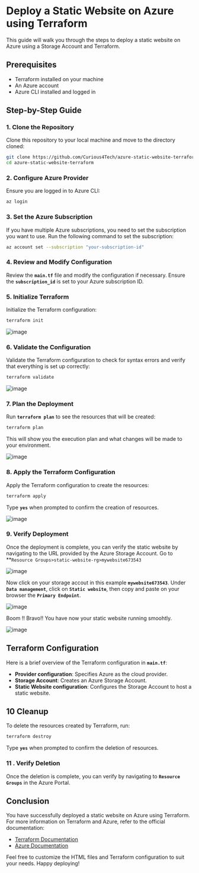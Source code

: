 # Deploy a Static Website on Azure using Terraform

This guide will walk you through the steps to deploy a static website on Azure using a Storage Account and Terraform.

## Prerequisites

- Terraform installed on your machine
- An Azure account
- Azure CLI installed and logged in

## Step-by-Step Guide

### 1. Clone the Repository
Clone this repository to your local machine and move to the directory cloned:

```bash
git clone https://github.com/Curious4Tech/azure-static-website-terraform.git
cd azure-static-website-terraform
```

### 2. Configure Azure Provider
Ensure you are logged in to Azure CLI:

```bash
az login
```
### 3. Set the Azure Subscription
If you have multiple Azure subscriptions, you need to set the subscription you want to use. Run the following command to set the subscription:

```bash
az account set --subscription "your-subscription-id"
```

### 4. Review and Modify Configuration
Review the **`main.tf`** file and modify the configuration if necessary. Ensure the **`subscription_id`** is set to your Azure subscription ID.

### 5. Initialize Terraform
Initialize the Terraform configuration:

```bash
terraform init
```

![image](https://github.com/user-attachments/assets/7afe0bbd-8435-4359-8a25-2ae1b6e89e98)

### 6. Validate the Configuration
Validate the Terraform configuration to check for syntax errors and verify that everything is set up correctly:

```bash
terraform validate
```
![image](https://github.com/user-attachments/assets/7fdd6ead-2bc2-4a75-bf9e-5e8f4a7dafcb)

### 7. Plan the Deployment

Run **`terraform plan`** to see the resources that will be created:

```bash
terraform plan
```
This will show you the execution plan and what changes will be made to your environment.

![image](https://github.com/user-attachments/assets/b233cb06-7787-4df5-8183-df5dc0610ccf)

### 8. Apply the Terraform Configuration
Apply the Terraform configuration to create the resources:

```bash
terraform apply
```

Type **`yes`** when prompted to confirm the creation of resources.

![image](https://github.com/user-attachments/assets/bad66200-fb14-4559-a2ad-c6ad6fa3c51a)

### 9. Verify Deployment
Once the deployment is complete, you can verify the static website by navigating to the URL provided by the Azure Storage Account.
Go to **`Resource Groups>static-website-rg>mywebsite673543`

![image](https://github.com/user-attachments/assets/cb4dffe2-e796-45ab-9d1c-56e7eb3d8b8e)

Now click on your storage accout in this example **`mywebsite673543`**. Under **`Data management`**, click on **`Static website`**, then copy and paste on your browser the **`Primary Endpoint`**.

![image](https://github.com/user-attachments/assets/dbdb6edd-314c-4e91-9f9f-990bfa2c5165)

Boom !! Bravo!! You have now your static website running smoohtly.

![image](https://github.com/user-attachments/assets/85e7af17-8e62-410a-beca-00de157bb58e)

 ## Terraform Configuration

Here is a brief overview of the Terraform configuration in **`main.tf`**:

- **Provider configuration**: Specifies Azure as the cloud provider.
- **Storage Account**: Creates an Azure Storage Account.
- **Static Website configuration**: Configures the Storage Account to host a static website.

## 10 Cleanup

To delete the resources created by Terraform, run:

```bash
terraform destroy
```

Type **`yes`** when prompted to confirm the deletion of resources.

### 11 . Verify Deletion
Once the deletion is complete, you can verify  by navigating to **`Resource Groups`** in the Azure Portal.

## Conclusion

You have successfully deployed a static website on Azure using Terraform. For more information on Terraform and Azure, refer to the official documentation:

- [Terraform Documentation](https://www.terraform.io/docs)
- [Azure Documentation](https://docs.microsoft.com/en-us/azure/)

Feel free to customize the HTML files and Terraform configuration to suit your needs. Happy deploying!
